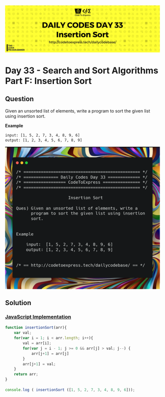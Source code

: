 ![cover](./cover.png)

# Day 33 - Search and Sort Algorithms Part F: Insertion Sort

## Question

Given an unsorted list of elements, write a program to sort the given list using insertion sort.

**Example**

```
input: [1, 5, 2, 7, 3, 4, 8, 9, 6]
output: [1, 2, 3, 4, 5, 6, 7, 8, 9]
```

![ques](./ques.png)

## Solution

### [JavaScript Implementation](./JavaScript/insertionsort.js)

```js
function insertionSort(arr){
	var val;
    for(var i = 1; i < arr.length; i++){
        val = arr[i];
        for(var j = i - 1; j >= 0 && arr[j] > val; j--) {
            arr[j+1] = arr[j]
        }
        arr[j+1] = val;
    }
    return arr;
}

console.log ( insertionSort ([1, 5, 2, 7, 3, 4, 8, 9, 6]));
```